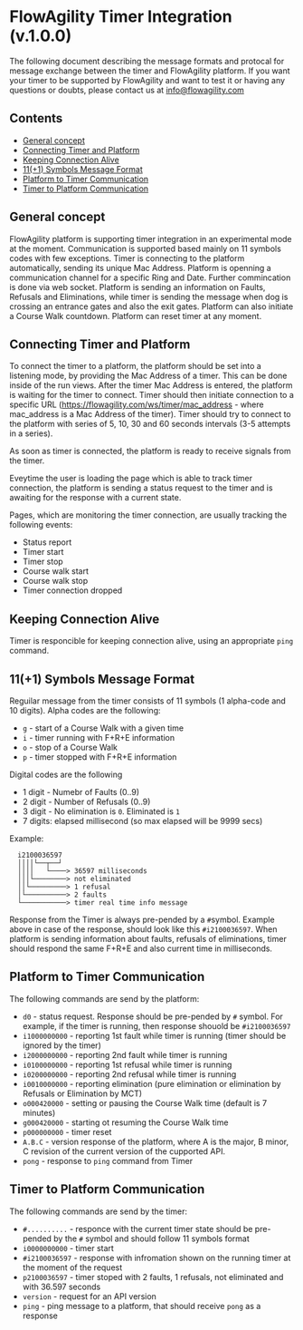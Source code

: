 # FlowAgility Timer Integration (v.1.0.0)

The following document describing the message formats and protocal for message exchange between the timer and FlowAgility platform. If you want your timer to be supported by FlowAgility and want to test it or having any questions or doubts, please contact us at info@flowagility.com

## Contents
- [General concept](#general-concept)
- [Connecting Timer and Platform](#connecting-timer-and-platform)
- [Keeping Connection Alive](#keeping-connection-alive)
- [11(+1) Symbols Message Format](#111-symbols-message-format)
- [Platform to Timer Communication](#platform-to-timer-communication)
- [Timer to Platform Communication](#timer-to-platform-communication)

## General concept
FlowAgility platform is supporting timer integration in an experimental mode at the moment. Communication is supported based mainly on 11 symbols codes with few exceptions. Timer is connecting to the platform automatically, sending its unique Mac Address. Platform is openning a communication channel for a specific Ring and Date. Further commincation is done via web socket. Platform is sending an information on Faults, Refusals and Eliminations, while timer is sending the message when dog is crossing an entrance gates and also the exit gates. Platform can also initiate a Course Walk countdown. Platform can reset timer at any moment.

## Connecting Timer and Platform
To connect the timer to a platform, the platform should be set into a listening mode, by providing the Mac Address of a timer. This can be done inside of the run views. After the timer Mac Address is entered, the platform is waiting for the timer to connect. Timer should then initiate connection to a specific URL (https://flowagility.com/ws/timer/mac_address - where mac_address is a Mac Address of the timer). Timer should try to connect to the platform with series of 5, 10, 30 and 60 seconds intervals (3-5 attempts in a series).

As soon as timer is connected, the platform is ready to receive signals from the timer.

Eveytime the user is loading the page which is able to track timer connection, the platform is sending a status request to the timer and is awaiting for the response with a current state. 

Pages, which are monitoring the timer connection, are usually tracking the following events:
- Status report
- Timer start
- Timer stop
- Course walk start
- Course walk stop
- Timer connection dropped

## Keeping Connection Alive
Timer is responcible for keeping connection alive, using an appropriate `ping` command.

## 11(+1) Symbols Message Format
Reguilar message from the timer consists of 11 symbols (1 alpha-code and 10 digits).
Alpha codes are the following:
  - `g` - start of a Course Walk with a given time
  - `i` - timer running with F+R+E information
  - `o` - stop of a Course Walk
  - `p` - timer stopped with F+R+E information
 
Digital codes are the following
  - 1 digit - Numebr of Faults (0..9)
  - 2 digit - Number of Refusals (0..9)
  - 3 digit - No elimination is `0`. Eliminated is `1`
  - 7 digits: elapsed millisecond (so max elapsed will be 9999 secs)

Example:
```text
  i2100036597
  ││││└──┬──┘
  ││││   └────> 36597 milliseconds
  │││└────────> not eliminated
  ││└─────────> 1 refusal
  │└──────────> 2 faults
  └───────────> timer real time info message		
```

Response from the Timer is always pre-pended by a `#`symbol. Example above in case of the response, should look like this `#i2100036597`.
When platform is sending information about faults, refusals of eliminations, timer should respond the same F+R+E and also current time in milliseconds.


## Platform to Timer Communication
The following commands are send by the platform:
  - `d0` - status request. Response should be pre-pended by `#` symbol. For example, if the timer is running, then response shouold be `#i2100036597`
  - `i1000000000` - reporting 1st fault while timer is running (timer should be ignored by the timer)
  - `i2000000000` - reporting 2nd fault while timer is running
  - `i0100000000` - reporting 1st refusal while timer is running
  - `i0200000000` - reporting 2nd refusal while timer is running
  - `i0010000000` - reporting elimination (pure elimination or elimination by Refusals or Elimination by MCT)
  - `o000420000` - setting or pausing the Course Walk time (default is 7 minutes)
  - `g000420000` - starting ot resuming the Course Walk time 
  - `p000000000` - timer reset
  - `A.B.C` - version response of the platform, where A is the major, B minor, C revision of the current version of the cupported API.
  - `pong` - response to `ping` command from Timer

## Timer to Platform Communication 
The following commands are send by the timer:
  - `#..........` - responce with the current timer state should be pre-pended by the `#` symbol and should follow 11 symbols format
  - `i0000000000` - timer start
  - `#i2100036597` - response with infromation shown on the running timer at the moment of the request
  - `p2100036597` - timer stoped with 2 faults, 1 refusals, not eliminated and with 36.597 seconds
  - `version` - request for an API version
  - `ping` - ping message to a platform, that should receive `pong` as a response
  
